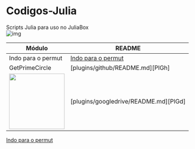 # Codigos-Julia
Scripts Julia para uso no JuliaBox <br>
![img](https://github.com/Mecanismos-UFPE/Codigos-Julia/issues/1#issue-1111840507)

| Módulo | README |
| ------ | ------ |
| Indo para o permut | [Indo para o permut](Permut/README.md) |
| GetPrimeCircle | [plugins/github/README.md][PlGh] |
| <img src="https://github.com/Mecanismos-UFPE/Codigos-Julia/issues/1#issue-1111840507" width="150"> | [plugins/googledrive/README.md][PlGd] |


[Indo para o permut](Permut/README.md)

